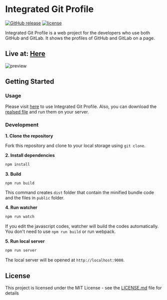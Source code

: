# Integrated Git Profile
[![GitHub release](https://img.shields.io/github/release/ParkSB/integrated-git-profile.svg)](https://github.com/ParkSB/integrated-git-profile/releases)
[![license](https://img.shields.io/github/license/mashape/apistatus.svg)](LICENSE.md)

Integrated Git Profile is a web project for the developers who use both GitHub and GitLab. It shows the profiles of GitHub and GitLab on a page.

## Live at: [Here](https://parksb.github.io/integrated-git-profile/)
![preview](https://i.imgur.com/ZQv1zx4.png)

## Getting Started

### Usage
Please visit [here](https://parksb.github.io/integrated-git-profile/) to use Integrated Git Profile. Also, you can download the [realsed file](https://github.com/ParkSB/integrated-git-profile/releases) and run them on your server.

### Development

**1. Clone the repository**

Fork this repository and clone to your local storage using `git clone`.

**2. Install dependencies**
```bash
npm install
```

**3. Build**
```bash
npm run build
```
This command creates `dist` folder that contain the minified bundle code and the files in `public` folder. 

**4. Run watcher**
```bash
npm run watch
```
If you edit the javascript codes, watcher will build the codes automatically. You don't need to use `npm run build` or run webpack. 

**5. Run local server**
```bash
npm run server
```
The local server will be opened at `http://localhost:9000`.

## License
This project is licensed under the MIT License - see the [LICENSE.md](LICENSE.md) file for details